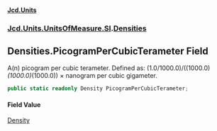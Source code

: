 #### [Jcd.Units](index.md 'index')
### [Jcd.Units.UnitsOfMeasure.SI](Jcd.Units.UnitsOfMeasure.SI.md 'Jcd.Units.UnitsOfMeasure.SI').[Densities](Densities.md 'Jcd.Units.UnitsOfMeasure.SI.Densities')

## Densities.PicogramPerCubicTerameter Field

A(n) picogram per cubic terameter. Defined as: (1.0/1000.0)/((1000.0)*(1000.0)*(1000.0)) × nanogram per cubic gigameter.

```csharp
public static readonly Density PicogramPerCubicTerameter;
```

#### Field Value
[Density](Density.md 'Jcd.Units.UnitTypes.Density')
